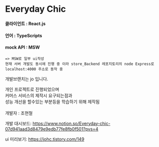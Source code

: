 # Everyday Chic
#### 클라이언트 : React.js
#### 언어 : TypeScripts
#### mock API : MSW  
    => MSW로 일부 ui작성  
    현재 서버 개발도 동시에 진행 중 이라 store_Backend 레포지토리의 node Express로 localhost:4000 주소로 동작 중 
                

개발브랜치는 jo 입니다. 

개인 프로젝트로 진행되었으며 <br/>
커머스 서비스의 제작시 요구되는점과 <br/>
성능 개선을 할수있는 부분등을 학습하기 위해 제작됨 <br/><br/>
개발자 : 조현철

개발 대시보드: 
https://www.notion.so/Everyday-chic-07d941aad3d8479e9edb77fe8fb0f501?pvs=4

ui 미리보기: https://johc.tistory.com/149
